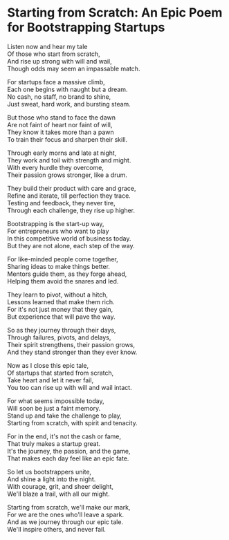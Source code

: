 # Starting from Scratch: An Epic Poem for Bootstrapping Startups

Listen now and hear my tale  
Of those who start from scratch,  
And rise up strong with will and wail,  
Though odds may seem an impassable match.  

For startups face a massive climb,  
Each one begins with naught but a dream.  
No cash, no staff, no brand to shine,  
Just sweat, hard work, and bursting steam.  

But those who stand to face the dawn  
Are not faint of heart nor faint of will,  
They know it takes more than a pawn  
To train their focus and sharpen their skill.  

Through early morns and late at night,  
They work and toil with strength and might.  
With every hurdle they overcome,  
Their passion grows stronger, like a drum.  

They build their product with care and grace,  
Refine and iterate, till perfection they trace.  
Testing and feedback, they never tire,  
Through each challenge, they rise up higher.  

Bootstrapping is the start-up way,  
For entrepreneurs who want to play  
In this competitive world of business today.  
But they are not alone, each step of the way.  

For like-minded people come together,  
Sharing ideas to make things better.  
Mentors guide them, as they forge ahead,  
Helping them avoid the snares and led.  

They learn to pivot, without a hitch,  
Lessons learned that make them rich.  
For it's not just money that they gain,  
But experience that will pave the way.  

So as they journey through their days,  
Through failures, pivots, and delays,  
Their spirit strengthens, their passion grows,  
And they stand stronger than they ever know.  

Now as I close this epic tale,  
Of startups that started from scratch,  
Take heart and let it never fail,  
You too can rise up with will and wail intact.  

For what seems impossible today,  
Will soon be just a faint memory.  
Stand up and take the challenge to play,  
Starting from scratch, with spirit and tenacity.  

For in the end, it's not the cash or fame,  
That truly makes a startup great.  
It's the journey, the passion, and the game,  
That makes each day feel like an epic fate.  

So let us bootstrappers unite,  
And shine a light into the night.  
With courage, grit, and sheer delight,  
We'll blaze a trail, with all our might.  

Starting from scratch, we'll make our mark,  
For we are the ones who'll leave a spark.  
And as we journey through our epic tale.  
We'll inspire others, and never fail.